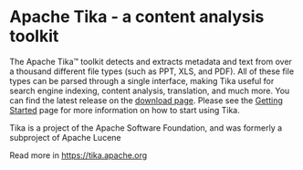 # Apache Tika - a content analysis toolkit

The Apache Tika™ toolkit detects and extracts metadata and text from over a thousand different file types (such as PPT, XLS, and PDF). All of these file types can be parsed through a single interface, making Tika useful for search engine indexing, content analysis, translation, and much more. You can find the latest release on the [download page](https://tika.apache.org/download.html). Please see the [Getting Started](https://tika.apache.org/1.24.1/gettingstarted.html) page for more information on how to start using Tika.

Tika is a project of the Apache Software Foundation, and was formerly a subproject of Apache Lucene

Read more in https://tika.apache.org